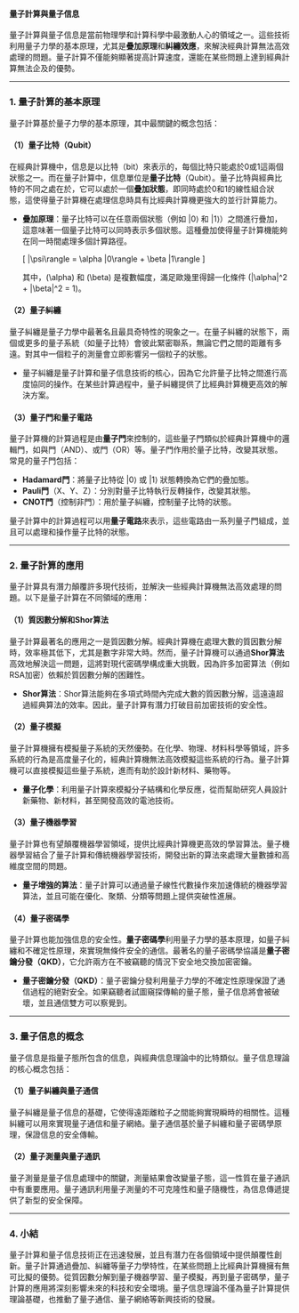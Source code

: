 #### 量子計算與量子信息

量子計算與量子信息是當前物理學和計算科學中最激動人心的領域之一。這些技術利用量子力學的基本原理，尤其是**疊加原理**和**糾纏效應**，來解決經典計算無法高效處理的問題。量子計算不僅能夠顯著提高計算速度，還能在某些問題上達到經典計算無法企及的優勢。

---

### **1. 量子計算的基本原理**

量子計算基於量子力學的基本原理，其中最關鍵的概念包括：

#### **（1）量子比特（Qubit）**

在經典計算機中，信息是以比特（bit）來表示的，每個比特只能處於0或1這兩個狀態之一。而在量子計算中，信息單位是**量子比特**（Qubit）。量子比特與經典比特的不同之處在於，它可以處於一個**疊加狀態**，即同時處於0和1的線性組合狀態，這使得量子計算機在處理信息時具有比經典計算機更強大的並行計算能力。

- **疊加原理**：量子比特可以在任意兩個狀態（例如 |0⟩ 和 |1⟩）之間進行疊加，這意味著一個量子比特可以同時表示多個狀態。這種疊加使得量子計算機能夠在同一時間處理多個計算路徑。

  \[
  |\psi\rangle = \alpha |0\rangle + \beta |1\rangle
  \]

  其中，\(\alpha\) 和 \(\beta\) 是複數幅度，滿足歐幾里得歸一化條件 \(|\alpha|^2 + |\beta|^2 = 1\)。

#### **（2）量子糾纏**

量子糾纏是量子力學中最著名且最具奇特性的現象之一。在量子糾纏的狀態下，兩個或更多的量子系統（如量子比特）會彼此緊密聯系，無論它們之間的距離有多遠。對其中一個粒子的測量會立即影響另一個粒子的狀態。

- 量子糾纏是量子計算和量子信息技術的核心，因為它允許量子比特之間進行高度協同的操作。在某些計算過程中，量子糾纏提供了比經典計算機更高效的解決方案。

#### **（3）量子門和量子電路**

量子計算機的計算過程是由**量子門**來控制的，這些量子門類似於經典計算機中的邏輯門，如與門（AND）、或門（OR）等。量子門作用於量子比特，改變其狀態。常見的量子門包括：

- **Hadamard門**：將量子比特從 |0⟩ 或 |1⟩ 狀態轉換為它們的疊加態。
- **Pauli門**（X、Y、Z）：分別對量子比特執行反轉操作，改變其狀態。
- **CNOT門**（控制非門）：用於量子糾纏，控制量子比特的狀態。

量子計算中的計算過程可以用**量子電路**來表示，這些電路由一系列量子門組成，並且可以處理和操作量子比特的狀態。

---

### **2. 量子計算的應用**

量子計算具有潛力顛覆許多現代技術，並解決一些經典計算機無法高效處理的問題。以下是量子計算在不同領域的應用：

#### **（1）質因數分解和Shor算法**

量子計算最著名的應用之一是質因數分解。經典計算機在處理大數的質因數分解時，效率極其低下，尤其是數字非常大時。然而，量子計算機可以通過**Shor算法**高效地解決這一問題，這將對現代密碼學構成重大挑戰，因為許多加密算法（例如RSA加密）依賴於質因數分解的困難性。

- **Shor算法**：Shor算法能夠在多項式時間內完成大數的質因數分解，這遠遠超過經典算法的效率。因此，量子計算有潛力打破目前加密技術的安全性。

#### **（2）量子模擬**

量子計算機擁有模擬量子系統的天然優勢。在化學、物理、材料科學等領域，許多系統的行為是高度量子化的，經典計算機無法高效模擬這些系統的行為。量子計算機可以直接模擬這些量子系統，進而有助於設計新材料、藥物等。

- **量子化學**：利用量子計算來模擬分子結構和化學反應，從而幫助研究人員設計新藥物、新材料，甚至開發高效的電池技術。

#### **（3）量子機器學習**

量子計算也有望顛覆機器學習領域，提供比經典計算機更高效的學習算法。量子機器學習結合了量子計算和傳統機器學習技術，開發出新的算法來處理大量數據和高維度空間的問題。

- **量子增強的算法**：量子計算可以通過量子線性代數操作來加速傳統的機器學習算法，並且可能在優化、聚類、分類等問題上提供突破性進展。

#### **（4）量子密碼學**

量子計算也能加強信息的安全性。**量子密碼學**利用量子力學的基本原理，如量子糾纏和不確定性原理，來實現無條件安全的通信。最著名的量子密碼學協議是**量子密鑰分發（QKD）**，它允許兩方在不被竊聽的情況下安全地交換加密密鑰。

- **量子密鑰分發（QKD）**：量子密鑰分發利用量子力學的不確定性原理保證了通信過程的絕對安全。如果竊聽者試圖窺探傳輸的量子態，量子信息將會被破壞，並且通信雙方可以察覺到。

---

### **3. 量子信息的概念**

量子信息是指量子態所包含的信息，與經典信息理論中的比特類似。量子信息理論的核心概念包括：

#### **（1）量子糾纏與量子通信**

量子糾纏是量子信息的基礎，它使得遠距離粒子之間能夠實現瞬時的相關性。這種糾纏可以用來實現量子通信和量子網絡。量子通信基於量子糾纏和量子密碼學原理，保證信息的安全傳輸。

#### **（2）量子測量與量子通訊**

量子測量是量子信息處理中的關鍵，測量結果會改變量子態，這一性質在量子通訊中有重要應用。量子通訊利用量子測量的不可克隆性和量子隨機性，為信息傳遞提供了新型的安全保障。

---

### **4. 小結**

量子計算和量子信息技術正在迅速發展，並且有潛力在各個領域中提供顛覆性創新。量子計算通過疊加、糾纏等量子力學特性，在某些問題上比經典計算機擁有無可比擬的優勢。從質因數分解到量子機器學習、量子模擬，再到量子密碼學，量子計算的應用將深刻影響未來的科技和安全環境。量子信息理論不僅為量子計算提供理論基礎，也推動了量子通信、量子網絡等新興技術的發展。